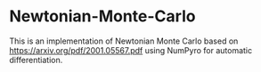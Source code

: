 # Newtonian-Monte-Carlo

This is an implementation of Newtonian Monte Carlo based on https://arxiv.org/pdf/2001.05567.pdf using NumPyro for automatic differentiation.
